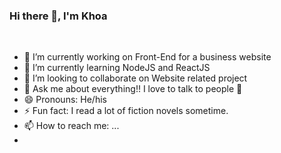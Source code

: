 ### Hi there 👋, I'm Khoa
<br>

* 🔭 I’m currently working on Front-End for a business website
* 🌱 I’m currently learning NodeJS and ReactJS
* 👯 I’m looking to collaborate on Website related project
* 💬 Ask me about everything!! I love to talk to people 🥳
* 😄 Pronouns: He/his
* ⚡ Fun fact: I read a lot of fiction novels sometime.
* 📫 How to reach me: ...
* 

<!--
**khoaLib/khoaLib** is a ✨ _special_ ✨ repository because its `README.md` (this file) appears on your GitHub profile.

Here are some ideas to get you started:

- 🔭 I’m currently working on ...
- 🌱 I’m currently learning ...
- 👯 I’m looking to collaborate on ...
- 🤔 I’m looking for help with ...
- 💬 Ask me about ...
- 📫 How to reach me: ...
- 😄 Pronouns: He/his
- ⚡ Fun fact: ...
-->
